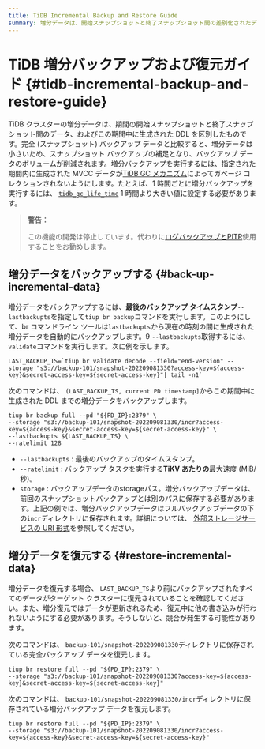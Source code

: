 ```yaml
---
title: TiDB Incremental Backup and Restore Guide
summary: 増分データは、開始スナップショットと終了スナップショット間の差別化されたデータ、および DDL です。これによりバックアップ ボリュームが削減され、増分バックアップに `tidb_gc_life_time` を設定する必要があります。増分バックアップには `--lastbackupts` を指定した `tiup br backup` を使用し、増分データを復元する前に以前のデータがすべて復元されていることを確認してください。
---
```


# TiDB 増分バックアップおよび復元ガイド {#tidb-incremental-backup-and-restore-guide}

TiDB クラスターの増分データは、期間の開始スナップショットと終了スナップショット間のデータ、およびこの期間中に生成された DDL を区別したものです。完全 (スナップショット) バックアップ データと比較すると、増分データは小さいため、スナップショット バックアップの補足となり、バックアップ データのボリュームが削減されます。増分バックアップを実行するには、指定された期間内に生成された MVCC データが[TiDB GC メカニズム](/garbage-collection-overview.md)によってガベージ コレクションされないようにします。たとえば、1 時間ごとに増分バックアップを実行するには、 [`tidb_gc_life_time`](/system-variables.md#tidb_gc_life_time-new-in-v50) 1 時間より大きい値に設定する必要があります。

> **警告：**
>
> この機能の開発は停止しています。代わりに[ログバックアップとPITR](/br/br-pitr-guide.md)使用することをお勧めします。

## 増分データをバックアップする {#back-up-incremental-data}

増分データをバックアップするには、**最後のバックアップ タイムスタンプ**`--lastbackupts`を指定して`tiup br backup`コマンドを実行します。このようにして、br コマンドライン ツールは`lastbackupts`から現在の時刻の間に生成された増分データを自動的にバックアップします。9 `--lastbackupts`取得するには、 `validate`コマンドを実行します。次に例を示します。

```shell
LAST_BACKUP_TS=`tiup br validate decode --field="end-version" --storage "s3://backup-101/snapshot-202209081330?access-key=${access-key}&secret-access-key=${secret-access-key}"| tail -n1`
```

次のコマンドは、 `(LAST_BACKUP_TS, current PD timestamp]`からこの期間中に生成された DDL までの増分データをバックアップします。

```shell
tiup br backup full --pd "${PD_IP}:2379" \
--storage "s3://backup-101/snapshot-202209081330/incr?access-key=${access-key}&secret-access-key=${secret-access-key}" \
--lastbackupts ${LAST_BACKUP_TS} \
--ratelimit 128
```

-   `--lastbackupts` : 最後のバックアップのタイムスタンプ。
-   `--ratelimit` : バックアップ タスクを実行する**TiKV あたりの**最大速度 (MiB/秒)。
-   `storage` : バックアップデータのstorageパス。増分バックアップデータは、前回のスナップショットバックアップとは別のパスに保存する必要があります。上記の例では、増分バックアップデータはフルバックアップデータの下の`incr`ディレクトリに保存されます。詳細については、 [外部ストレージサービスの URI 形式](/external-storage-uri.md)を参照してください。

## 増分データを復元する {#restore-incremental-data}

増分データを復元する場合、 `LAST_BACKUP_TS`より前にバックアップされたすべてのデータがターゲット クラスターに復元されていることを確認してください。また、増分復元ではデータが更新されるため、復元中に他の書き込みが行われないようにする必要があります。そうしないと、競合が発生する可能性があります。

次のコマンドは、 `backup-101/snapshot-202209081330`ディレクトリに保存されている完全バックアップ データを復元します。

```shell
tiup br restore full --pd "${PD_IP}:2379" \
--storage "s3://backup-101/snapshot-202209081330?access-key=${access-key}&secret-access-key=${secret-access-key}"
```

次のコマンドは、 `backup-101/snapshot-202209081330/incr`ディレクトリに保存されている増分バックアップ データを復元します。

```shell
tiup br restore full --pd "${PD_IP}:2379" \
--storage "s3://backup-101/snapshot-202209081330/incr?access-key=${access-key}&secret-access-key=${secret-access-key}"
```
